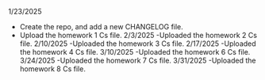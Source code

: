 1/23/2025 
- Create the repo, and add a new CHANGELOG file.
- Upload the homework 1 Cs file.
2/3/2025
-Uploaded the homework 2 Cs file.
2/10/2025
-Uploaded the homework 3 Cs file.
2/17/2025
-Uploaded the homework 4 Cs file.
3/10/2025
-Uploaded the homework 6 Cs file.
3/24/2025
-Uploaded the homework 7 Cs file.
3/31/2025
-Uploaded the homework 8 Cs file.
